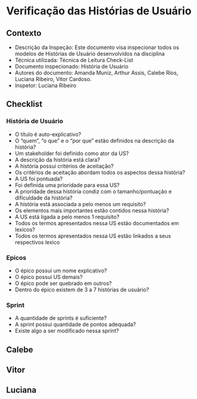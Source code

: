 # Verificação das Histórias de Usuário

## Contexto


- Descrição da Inspeção: Este documento visa inspecionar todos os modelos de Histórias de Usuário desenvolvidos na disciplina
- Técnica utilizada: Técnica de Leitura Check-List
- Documento inspecionado: História de Usuário
- Autores do documento: Amanda Muniz, Arthur Assis, Calebe Rios, Luciana Ribeiro, Vítor Cardoso.
- Inspetor: Luciana Ribeiro

## Checklist

### História de Usuário

- O título é auto-explicativo?
- O “quem”, “o que” e o “por que” estão definidos na descrição da história?
- Um stakeholder foi definido como ator da US? 
- A descrição da história está clara?
- A história possui critérios de aceitação?
- Os critérios de aceitação abordam todos os aspectos dessa história? 
- A US foi pontuada? 
- Foi definida uma prioridade para essa US?
- A prioridade dessa história condiz com o tamanho/pontuação e dificuldade da história?
- A história está associada a pelo menos um requisito?
- Os elementos mais importantes estão contidos nessa história? 
- A US está ligada a pelo menos 1 requisito?
- Todos os termos apresentados nessa US estão documentados em lexicos? 
- Todos os termos apresentados nessa US estão linkados a seus respectivos lexico

### Epicos

- O épico possui um nome explicativo? 
- O épico possui US demais?  
- O épico pode ser quebrado em outros?
- Dentro do épico existem de 3 a 7 histórias de usuário? 

### Sprint

- A quantidade de sprints é suficiente? 
- A sprint possui quantidade de pontos adequada?
- Existe algo a ser modificado nessa sprint? 


## Calebe
## Vitor
## Luciana
